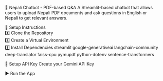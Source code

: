 📄 Nepali Chatbot - PDF-based Q&A
A Streamlit-based chatbot that allows users to upload Nepali PDF documents and ask questions in English or Nepali to get relevant answers.

🔧 Setup Instructions<br>
1️⃣ Clone the Repository<br>
2️⃣ Create a Virtual Environment<br>
3️⃣ Install Dependencies 
  streamlit
  google-generativeai
  langchain-community
  deep-translator
  faiss-cpu
  pymupdf
  python-dotenv
  sentence-transformers

🔑 Setup API Key
  Create your Gemini API Key
  
▶ Run the App
